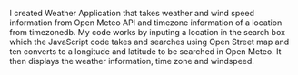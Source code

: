 I created  Weather Application that takes weather and wind speed information from Open Meteo API and timezone information of a location from timezonedb. 
My code works by inputing a location in the search box which the JavaScript code takes and searches using Open Street map and ten converts to a longitude and latitude to be searched in Open Meteo.
It then displays the weather information, time zone and windspeed. 
